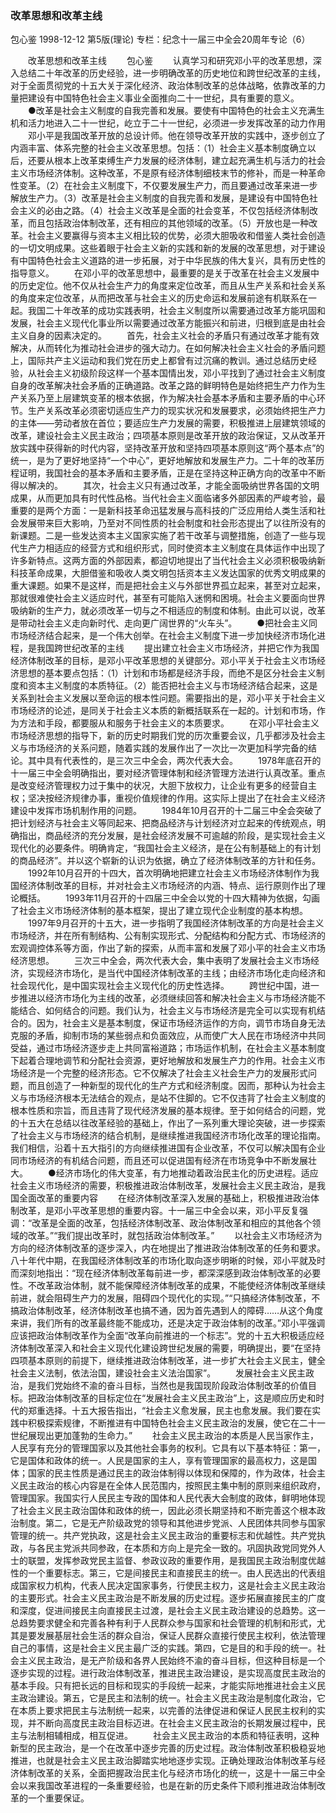 ### 改革思想和改革主线
包心鉴
1998-12-12
第5版(理论)
专栏：纪念十一届三中全会20周年专论（6）

　　改革思想和改革主线
　　包心鉴
　　认真学习和研究邓小平的改革思想，深入总结二十年改革的历史经验，进一步明确改革的历史地位和跨世纪改革的主线，对于全面贯彻党的十五大关于深化经济、政治体制改革的总体战略，依靠改革的力量把建设有中国特色社会主义事业全面推向二十一世纪，具有重要的意义。
　　●改革是社会主义制度的自我完善和发展。要使有中国特色的社会主义充满生机和活力地进入二十一世纪，屹立于二十一世纪，必须进一步发挥改革的动力作用
　　邓小平是我国改革开放的总设计师。他在领导改革开放的实践中，逐步创立了内涵丰富、体系完整的社会主义改革思想。包括：（1）社会主义基本制度确立以后，还要从根本上改革束缚生产力发展的经济体制，建立起充满生机与活力的社会主义市场经济体制。这种改革，不是原有经济体制细枝末节的修补，而是一种革命性变革。（2）在社会主义制度下，不仅要发展生产力，而且要通过改革来进一步解放生产力。（3）改革是社会主义制度的自我完善和发展，是建设有中国特色社会主义的必由之路。（4）社会主义改革是全面的社会变革，不仅包括经济体制改革，而且包括政治体制改革，还有相应的其他领域的改革。（5）开放也是一种改革。社会主义要赢得与资本主义相比较的优势，必须大胆吸收和借鉴人类社会创造的一切文明成果。这些着眼于社会主义新的实践和新的发展的改革思想，对于建设有中国特色社会主义道路的进一步拓展，对于中华民族的伟大复兴，具有历史性的指导意义。
　　在邓小平的改革思想中，最重要的是关于改革在社会主义发展中的历史定位。他不仅从社会生产力的角度来定位改革，而且从生产关系和社会关系的角度来定位改革，从而把改革与社会主义的历史命运和发展前途有机联系在一起。我国二十年改革的成功实践表明，社会主义制度所以需要通过改革方能巩固和发展，社会主义现代化事业所以需要通过改革方能振兴和前进，归根到底是由社会主义自身的因素决定的。
　　首先，社会主义社会的矛盾只有通过改革才能有效解决，从而转化为推动社会进步的强大动力。在如何解决社会主义社会的矛盾问题上，国际共产主义运动和我们党在历史上都曾有过沉痛的教训。通过总结历史经验，从社会主义初级阶段这样一个基本国情出发，邓小平找到了通过社会主义制度自身的改革解决社会矛盾的正确道路。改革之路的鲜明特色是始终把生产力作为生产关系乃至上层建筑变革的根本依据，作为解决社会基本矛盾和主要矛盾的中心环节。生产关系改革必须密切适应生产力的现实状况和发展要求，必须始终把生产力的主体——劳动者放在首位；要适应生产力发展的需要，积极推进上层建筑领域的改革，建设社会主义民主政治；四项基本原则是改革开放的政治保证，又从改革开放实践中获得新的时代内容，坚持改革开放和坚持四项基本原则这“两个基本点”的统一，是为了更好地坚持“一个中心”，更好地解放和发展生产力。二十年的改革历程证明，我国社会的基本矛盾和主要矛盾，正是在坚持这种正确方向的改革中不断得以解决的。
　　其次，社会主义只有通过改革，才能全面吸纳世界各国的文明成果，从而更加具有时代性品格。当代社会主义面临诸多外部因素的严峻考验，最重要的是两个方面：一是新科技革命迅猛发展与高科技的广泛应用给人类生活和社会发展带来巨大影响，乃至对不同性质的社会制度和社会形态提出了以往所没有的新课题。二是一些发达资本主义国家实施了若干改革与调整措施，创造了一些与现代生产力相适应的经营方式和组织形式，同时使资本主义制度在具体运作中出现了许多新特点。这两方面的外部因素，都迫切地提出了当代社会主义必须积极吸纳新科技革命成果，大胆借鉴和吸收人类文明包括资本主义发达国家的优秀文明成果的重大课题。如果不是这样，而是把社会主义与外部世界孤立起来，甚至对立起来，那就很难使社会主义适应时代，甚至有可能陷入迷惘和困境。社会主义要面向世界吸纳新的生产力，就必须改革一切与之不相适应的制度和体制。由此可以说，改革是带动社会主义走向新时代、走向更广阔世界的“火车头”。
　　●把社会主义同市场经济结合起来，是一个伟大创举。在社会主义制度下进一步加快经济市场化进程，是我国跨世纪改革的主线
　　提出建立社会主义市场经济，并把它作为我国经济体制改革的目标，是邓小平改革思想的关键部分。邓小平关于社会主义市场经济思想的基本要点包括：（1）计划和市场都是经济手段，而绝不是区分社会主义制度和资本主义制度的本质特征。（2）能否把社会主义与市场经济结合起来，这是关系到社会主义发展以至命运的根本性问题。需要指出的是，邓小平关于社会主义市场经济的论述，是同关于社会主义本质的新概括联系在一起的。计划和市场，作为方法和手段，都要服从和服务于社会主义的本质要求。
　　在邓小平社会主义市场经济思想的指导下，新的历史时期我们党的历次重要会议，几乎都涉及社会主义与市场经济的关系问题，随着实践的发展作出了一次比一次更加科学完备的结论。其中具有代表性的，是三次三中全会，两次代表大会。
　　1978年底召开的十一届三中全会明确指出，要对经济管理体制和经济管理方法进行认真改革。重点是改变经济管理权力过于集中的状况，大胆下放权力，让企业有更多的经营自主权；坚决按经济规律办事，重视价值规律的作用。这实际上提出了在社会主义经济建设中发挥市场机制作用的问题。
　　1984年10月召开的十二届三中全会突破了把计划经济与社会主义等同起来、把商品经济与计划经济对立起来的传统观点，明确指出，商品经济的充分发展，是社会经济发展不可逾越的阶段，是实现社会主义现代化的必要条件。明确肯定，“我国社会主义经济，是在公有制基础上的有计划的商品经济”。并以这个崭新的认识为依据，确立了经济体制改革的方针和任务。
　　1992年10月召开的十四大，首次明确地把建立社会主义市场经济体制作为我国经济体制改革的目标，并对社会主义市场经济的内涵、特点、运行原则作出了理论概括。
　　1993年11月召开的十四届三中全会以党的十四大精神为依据，勾画了社会主义市场经济体制的基本框架，提出了建立现代企业制度的基本构想。
　　1997年9月召开的十五大，进一步指明了我国经济体制改革的方向是社会主义市场经济，并在所有制结构、公有制实现形式、分配结构和分配方式、市场经济的宏观调控体系等方面，作出了新的探索，从而丰富和发展了邓小平的社会主义市场经济思想。
　　三次三中全会，两次代表大会，集中表明了发展社会主义市场经济，实现经济市场化，是当代中国经济体制改革的主线；由经济市场化走向经济和社会现代化，是中国实现社会主义现代化的历史性选择。
　　跨世纪中国，进一步推进以经济市场化为主线的改革，必须继续回答和解决社会主义与市场经济能不能结合、如何结合的问题。我们认为，社会主义与市场经济是完全可以实现有机结合的。因为，社会主义是基本制度，保证市场经济运作的方向，调节市场自身无法克服的矛盾，抑制市场的某些弱点和负面效应，从而使广大人民在市场经济中共同受益，通过市场经济逐步走上共同富裕道路；市场运作机制，在社会主义基本制度下起着合理地调节和分配社会资源，更好地解放和发展生产力的作用。社会主义市场经济是一个完整的经济形态。它不仅解决了社会主义社会生产力的发展形式问题，而且创造了一种新型的现代化的生产方式和经济制度。因而，那种认为社会主义与市场经济根本无法结合的观点，是站不住脚的。它不仅违背了社会主义制度的根本性质和宗旨，而且违背了现代经济发展的基本规律。至于如何结合的问题，党的十五大在总结以往改革经验的基础上，作出了一系列重大理论突破，进一步探索了社会主义与市场经济的结合机制，是继续推进我国经济市场化改革的理论指南。我们相信，沿着十五大指引的方向继续推进国有企业改革，不仅可以解决国有企业同市场经济的有机结合问题，而且还可以促进国有经济在市场竞争中不断发展壮大。
　　●经济市场化的伟大变革，有力地推动着政治民主化的历史进程。适应社会主义市场经济的需要，积极推进政治体制改革，发展社会主义民主政治，是我国全面改革的重要内容
　　在经济体制改革深入发展的基础上，积极推进政治体制改革，是邓小平改革思想的重要内容。十一届三中全会以来，邓小平反复强调：“改革是全面的改革，包括经济体制改革、政治体制改革和相应的其他各个领域的改革。”“我们提出改革时，就包括政治体制改革。”
　　以社会主义市场经济为方向的经济体制改革的逐步深入，内在地提出了推进政治体制改革的任务和要求。八十年代中期，在我国经济体制改革的市场化取向逐步明晰的时候，邓小平就及时而深刻地指出：“现在经济体制改革每前进一步，都深深感到政治体制改革的必要性。不改革政治体制，就不能保障经济体制改革的成果，不能使经济体制改革继续前进，就会阻碍生产力的发展，阻碍四个现代化的实现。”“只搞经济体制改革，不搞政治体制改革，经济体制改革也搞不通，因为首先遇到人的障碍……从这个角度来讲，我们所有的改革最终能不能成功，还是决定于政治体制的改革。”邓小平强调应该把政治体制改革作为全面“改革向前推进的一个标志”。党的十五大积极适应经济体制改革深入和社会主义现代化建设跨世纪发展的需要，明确提出，要“在坚持四项基本原则的前提下，继续推进政治体制改革，进一步扩大社会主义民主，健全社会主义法制，依法治国，建设社会主义法治国家”。
　　发展社会主义民主政治，是我们党始终不渝的奋斗目标，当然也是我国现阶段政治体制改革的价值目标。把政治体制改革的目标定位在“发展社会主义民主政治”上，这是顺应历史和时代的郑重选择。十五大报告指出，“社会主义愈发展，民主也愈发展。我们要在实践中积极探索规律，不断推进有中国特色社会主义民主政治的发展，使它在二十一世纪展现出更加蓬勃的生命力。”
　　社会主义民主政治的本质是人民当家作主，人民享有充分的管理国家以及其他社会事务的权利。它具有以下基本特征：第一，它是国体和政体的统一。人民是国家的主人，享有管理国家的最高权力，这是国体；国家的民主性质是通过民主的政治体制得以体现和保障的，作为政体，社会主义民主政治的核心内容是在全体人民范围内，按照民主集中制的原则来组织政府，管理国家。我国实行人民民主专政的国体和人民代表大会制度的政体，鲜明地体现了社会主义民主政治国体和政体的统一，因此必须长期坚持和不断完善这个根本政治制度。第二，它是无产阶级政党的领导和其他进步党派、人民团体共同参与国家管理的统一。共产党执政，这是社会主义民主政治的重要标志和优越性。共产党执政，与各民主党派共同参政，在本质和方向上是完全一致的。巩固执政党同党外人士的联盟，发挥参政党民主监督、参政议政的重要作用，是我国民主政治制度优越性的一个重要标志。第三，它是间接民主和直接民主的统一。由人民选出的代表组成国家权力机构，代表人民决定国家事务，行使民主权力，这是社会主义民主政治的主要形式。社会主义民主政治是不断发展的历史过程。逐步拓展直接民主的广度和深度，促进间接民主向直接民主过渡，是社会主义民主政治建设的总趋势。这一总趋势要求健全和完善各种有利于人民群众参与国家和社会管理的机制和形式，尤其是要发展基层社会生活的群众自治，保证人民群众直接行使民主权利，依法管理自己的事情，这是社会主义民主最广泛的实践。第四，它是目的和手段的统一。社会主义民主政治，是无产阶级和各界人民始终不渝的奋斗目标，但这种目标是一个逐步实现的过程。进行政治体制改革，推进民主政治建设，是实现高度民主政治的基本手段。只有把长远的目标和现实的手段统一起来，才能实际地推进社会主义民主政治建设。第五，它是民主和法制的统一。社会主义民主政治是制度化政治，它在本质上要求把民主与法制统一起来，以完善的法律促进和保证人民民主权利的实现，并不断向高度民主政治目标迈进。在社会主义民主政治的长期发展过程中，民主与法制相辅相成，相互促进。
　　社会主义民主政治的本质和特征表明，这种新型的民主政治，是一个在改革中逐步完善的历史过程。政治体制改革积极稳妥地推进，也就是社会主义民主政治脚踏实地地逐步实现。正确处理政治体制改革与经济体制改革的关系，全面把握政治民主化与经济市场化的统一，这是十一届三中全会以来我国改革进程的一条重要经验，也是在新的历史条件下顺利推进政治体制改革的一个重要保证。
